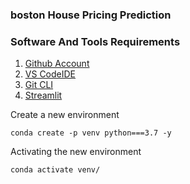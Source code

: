 ### boston House Pricing Prediction

### Software And Tools Requirements

 1. [Github Account](https://github.com)
 2. [VS CodeIDE](https://code.visualstudio.com/)
 3. [Git CLI](https://git-scm.com/downloads)
 4. [Streamlit](https://share.streamlit.io/)

Create a new environment

```
conda create -p venv python===3.7 -y
```


Activating the new environment

```
conda activate venv/
```